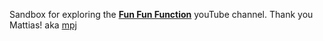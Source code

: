 Sandbox for exploring the [**Fun Fun Function**](https://www.youtube.com/channel/UCO1cgjhGzsSYb1rsB4bFe4Q) youTube channel. Thank you Mattias! aka [mpj](https://twitter.com/mpjme)